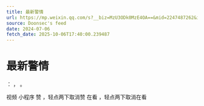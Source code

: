 ```yaml
---
title: 最新警情
url: https://mp.weixin.qq.com/s?__biz=MzU3ODk0MzE4OA==&mid=2247487262&idx=2&sn=0ba97b9cb8f3022d1e706ffafc2c6e0d
source: Doonsec's feed
date: 2024-07-06
fetch_date: 2025-10-06T17:40:00.239487
---
```


# 最新警情

：
，
。

视频
小程序
赞
，轻点两下取消赞
在看
，轻点两下取消在看